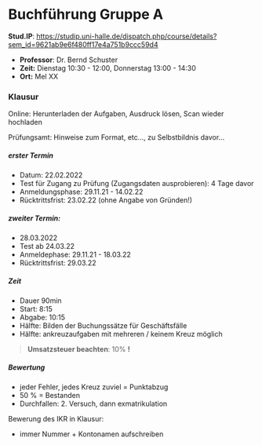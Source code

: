 # Buchführung Gruppe A

**Stud.IP**: https://studip.uni-halle.de/dispatch.php/course/details?sem_id=9621ab9e6f480ff17e4a751b9ccc59d4

- **Professor**: Dr. Bernd Schuster
- **Zeit:** Dienstag 10:30 - 12:00, Donnerstag 13:00 - 14:30
- **Ort:** Mel XX 



### Klausur

Online: Herunterladen der Aufgaben, Ausdruck lösen, Scan wieder hochladen

Prüfungsamt: Hinweise zum Format, etc..., zu Selbstbildnis davor... 

##### erster Termin

- Datum: 22.02.2022
- Test für Zugang zu Prüfung (Zugangsdaten ausprobieren): 4 Tage davor
- Anmeldungsphase: 29.11.21 - 14.02.22
- Rücktrittsfrist: 23.02.22 (ohne Angabe von Gründen!)

##### zweiter Termin: 

- 28.03.2022 
- Test ab 24.03.22
- Anmeldephase: 29.11.21 - 18.03.22
- Rücktrittsfrist: 29.03.22

##### Zeit

- Dauer 90min
- Start: 8:15
- Abgabe: 10:15
- Hälfte: Bilden der Buchungssätze für Geschäftsfälle 
- Hälfte: ankreuzaufgaben mit mehreren / keinem Kreuz möglich 

> **Umsatzsteuer beachten**: 10% **!**



##### Bewertung

- jeder Fehler, jedes Kreuz zuviel = Punktabzug
- 50 % = Bestanden
- Durchfallen: 2. Versuch, dann exmatrikulation



Bewerung des IKR in Klausur:

- immer Nummer + Kontonamen aufschreiben
